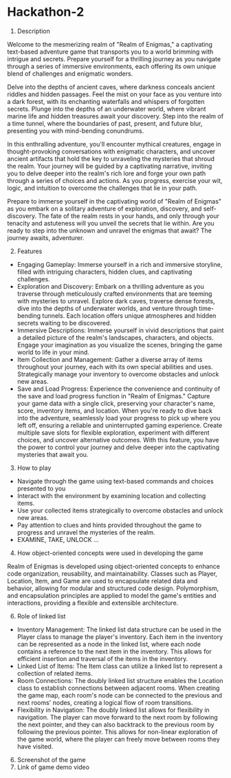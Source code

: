# Hackathon-2
1. Description
   
Welcome to the mesmerizing realm of "Realm of Enigmas," a captivating text-based adventure game that transports you to a world brimming with intrigue and secrets. Prepare yourself for a thrilling journey as you navigate through a series of immersive environments, each offering its own unique blend of challenges and enigmatic wonders.

Delve into the depths of ancient caves, where darkness conceals ancient riddles and hidden passages. Feel the mist on your face as you venture into a dark forest, with its enchanting waterfalls and whispers of forgotten secrets. Plunge into the depths of an underwater world, where vibrant marine life and hidden treasures await your discovery. Step into the realm of a time tunnel, where the boundaries of past, present, and future blur, presenting you with mind-bending conundrums.

In this enthralling adventure, you'll encounter mythical creatures, engage in thought-provoking conversations with enigmatic characters, and uncover ancient artifacts that hold the key to unraveling the mysteries that shroud the realm. Your journey will be guided by a captivating narrative, inviting you to delve deeper into the realm's rich lore and forge your own path through a series of choices and actions. As you progress, exercise your wit, logic, and intuition to overcome the challenges that lie in your path. 

Prepare to immerse yourself in the captivating world of "Realm of Enigmas" as you embark on a solitary adventure of exploration, discovery, and self-discovery. The fate of the realm rests in your hands, and only through your tenacity and astuteness will you unveil the secrets that lie within. Are you ready to step into the unknown and unravel the enigmas that await? The journey awaits, adventurer.

2. Features
   
- Engaging Gameplay: Immerse yourself in a rich and immersive storyline, filled with intriguing characters, hidden clues, and captivating challenges.
- Exploration and Discovery: Embark on a thrilling adventure as you traverse through meticulously crafted environments that are teeming with mysteries to unravel. Explore dark caves, traverse dense forests, dive into the depths of underwater worlds, and venture through time-bending tunnels. Each location offers unique atmospheres and hidden secrets waiting to be discovered.
- Immersive Descriptions: Immerse yourself in vivid descriptions that paint a detailed picture of the realm's landscapes, characters, and objects. Engage your imagination as you visualize the scenes, bringing the game world to life in your mind.
- Item Collection and Management: Gather a diverse array of items throughout your journey, each with its own special abilities and uses. Strategically manage your inventory to overcome obstacles and unlock new areas.
- Save and Load Progress: Experience the convenience and continuity of the save and load progress function in "Realm of Enigmas." Capture your game data with a single click, preserving your character's name, score, inventory items, and location. When you're ready to dive back into the adventure, seamlessly load your progress to pick up where you left off, ensuring a reliable and uninterrupted gaming experience. Create multiple save slots for flexible exploration, experiment with different choices, and uncover alternative outcomes. With this feature, you have the power to control your journey and delve deeper into the captivating mysteries that await you.

3. How to play
- Navigate through the game using text-based commands and choices presented to you 
- Interact with the environment by examining location and collecting items.
- Use your collected items strategically to overcome obstacles and unlock new areas.
- Pay attention to clues and hints provided throughout the game to progress and unravel the mysteries of the realm.
- EXAMINE, TAKE, UNLOCK ... 

4. How object-oriented concepts were used in developing the game
   
Realm of Enigmas is developed using object-oriented concepts to enhance code organization, reusability, and maintainability. Classes such as Player, Location, Item, and Game are used to encapsulate related data and behavior, allowing for modular and structured code design. Polymorphism, and encapsulation principles are applied to model the game's entities and interactions, providing a flexible and extensible architecture.

6. Role of linked list
- Inventory Management: The linked list data structure can be used in the Player class to manage the player's inventory. Each item in the inventory can be represented as a node in the linked list, where each node contains a reference to the next item in the inventory. This allows for efficient insertion and traversal of the items in the inventory.
- Linked List of Items: The Item class can utilize a linked list to represent a collection of related items.
- Room Connections: The doubly linked list structure enables the Location class to establish connections between adjacent rooms. When creating the game map, each room's node can be connected to the previous and next rooms' nodes, creating a logical flow of room transitions.
- Flexibility in Navigation: The doubly linked list allows for flexibility in navigation. The player can move forward to the next room by following the next pointer, and they can also backtrack to the previous room by following the previous pointer. This allows for non-linear exploration of the game world, where the player can freely move between rooms they have visited.

6. Screenshot of the game
7. Link of game demo video
